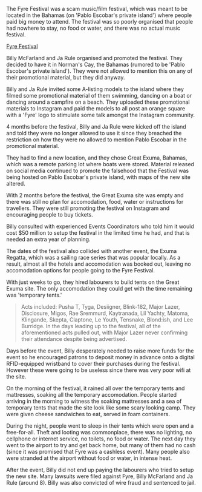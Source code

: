 The Fyre Festival was a scam music/film festival, which was meant to be located in the Bahamas (on 'Pablo Escobar's private island') where people paid big money to attend. The festival was so poorly organised that people had nowhere to stay, no food or water, and there was no actual music festival.

[Fyre Festival](https://en.wikipedia.org/wiki/Fyre_Festival)

Billy McFarland and Ja Rule organised and promoted the festival. They decided to have it in Norman's Cay, the Bahamas (rumored to be 'Pablo Escobar's private island'). They were not allowed to mention this on any of their promotional material, but they did anyway.

Billy and Ja Rule invited some A-listing models to the island where they filmed some promotional material of them swimming, dancing on a boat or dancing around a campfire on a beach. They uploaded these promotional materials to Instagram and paid the models to all post an orange square with a 'Fyre' logo to stimulate some talk amongst the Instagram community. 

4 months before the festival, Billy and Ja Rule were kicked off the island and told they were no longer allowed to use it since they breached the restriction on how they were no allowed to mention Pablo Escobar in the promotional material. 

They had to find a new location, and they chose Great Exuma, Bahamas, which was a remote parking lot where boats were stored. Material released on social media continued to promote the falsehood that the Festival was being hosted on Pablo Escobar's private island, with maps of the new site altered.

With 2 months before the festival, the Great Exuma site was empty and there was still no plan for accomodation, food, water or instructions for travellers. They were still promoting the festival on Instagram and encouraging people to buy tickets. 

Billy consulted with experienced Events Coordinators who told him it would cost $50 million to setup the festival in the limited time he had, and that is needed an extra year of planning.

The dates of the festival also collided with another event, the Exuma Regatta, which was a sailing race series that was popular locally. As a result, almost all the hotels and accomodation was booked out, leaving no accomodation options for people going to the Fyre Festival.

With just weeks to go, they hired labourers to build tents on the Great Exuma site. The only accomodation they could get with the time remaining was 'temporary tents.'

> Acts included: Pusha T, Tyga, Desiigner, Blink-182, Major Lazer, Disclosure, Migos, Rae Sremmurd, Kaytranada, Lil Yachty, Matoma, Klingande, Skepta, Claptone, Le Youth, Tensnake, Blond:ish, and Lee Burridge. In the days leading up to the festival, all of the aforementioned acts pulled out, with Major Lazer never confirming their attendance despite being advertised.

Days before the event, Billy desperately needed to raise more funds for the event so he encouraged patrons to deposit money in advance onto a digital RFID-equipped wristband to cover their purchases during the festival. However these were going to be useless since there was very poor wifi at the site.  

On the morning of the festival, it rained all over the temporary tents and mattresses, soaking all the temporary accomodation. People started arriving in the morning to witness the soaking mattresses and a sea of temporary tents that made the site look like some scary looking camp. They were given cheese sandwiches to eat, served in foam containers. 

During the night, people went to sleep in their tents which were open and a free-for-all. Theft and looting was commonplace, there was no lighting, no cellphone or internet service, no toilets, no food or water. The next day they went to the airport to try and get back home, but many of them had no cash (since it was promised that Fyre was a cashless event). Many people also were stranded at the airport without food or water, in intense heat.

After the event, Billy did not end up paying the labourers who tried to setup the new site. Many lawsuits were filed against Fyre, Billy McFarland and Ja Rule (around 8). Billy was also convicted of wire fraud and sentenced to jail.